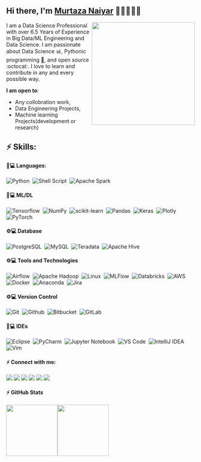 ## Hi there, I'm [Murtaza Naiyar](https://murtazanaiyar.github.io) 👋🏼👨🏻‍💻


<a href="https://samujjwaal.me/"><img src="https://github.com/samujjwaal/samujjwaal/raw/master/etc/hand_v.png" align="right" height="275" /></a>

I am a Data Science Professional with over 6.5 Years of Experience in Big Data/ML Engineering and Data Science.
I am passionate about Data Science 📊, Pythonic programming 🐍, and open source :octocat:. I love to learn and contribute in any and every possible way.

 **I am open to**:

- Any collobration work,
- Data Engineering Projects,
- Machine learning Projects(development or research)

## ⚡ Skills:

#### 🚀💻 Languages:

![Python](https://img.shields.io/badge/Python-3776AB?style=for-the-badge&logo=python&logoColor=white)&nbsp;
![Shell Script](https://img.shields.io/badge/Shell_Script-121011?style=for-the-badge&logo=gnu-bash&logoColor=white)&nbsp;
![Apache Spark](https://img.shields.io/badge/Apache_Spark-FFFFFF?style=for-the-badge&logo=apachespark&logoColor=#E35A16)

#### 🚀💻 ML/DL

![Tensorflow](https://img.shields.io/badge/TensorFlow-FF6F00?style=for-the-badge&logo=tensorflow&logoColor=white)&nbsp;
![NumPy](https://img.shields.io/badge/numpy-%23013243.svg?style=for-the-badge&logo=numpy&logoColor=white)&nbsp;
![scikit-learn](https://img.shields.io/badge/scikit--learn-%23F7931E.svg?style=for-the-badge&logo=scikit-learn&logoColor=white)&nbsp;
![Pandas](https://img.shields.io/badge/pandas-%23150458.svg?style=for-the-badge&logo=pandas&logoColor=white)&nbsp;
![Keras](https://img.shields.io/badge/Keras-D00000?style=for-the-badge&logo=Keras&logoColor=white)&nbsp;
![Plotly](https://img.shields.io/badge/Plotly-%233F4F75.svg?style=for-the-badge&logo=plotly&logoColor=white)&nbsp;
![PyTorch](https://img.shields.io/badge/PyTorch-EE4C2C?style=for-the-badge&logo=PyTorch&logoColor=white)

#### ⚙️💻 Database

![PostgreSQL](https://img.shields.io/badge/PostgreSQL-316192?style=for-the-badge&logo=postgresql&logoColor=white)&nbsp;
![MySQL](https://img.shields.io/badge/MySQL-00000F?style=for-the-badge&logo=mysql&logoColor=white)&nbsp;
![Teradata](https://img.shields.io/badge/Teradata-F37440?style=for-the-badge&logo=Teradata&logoColor=white)&nbsp;
![Apache Hive](https://img.shields.io/badge/Apache-Hive-FDEE21?style=for-the-badge&logo=Apache-Hive&logoColor=white)


#### ⚙️💻 Tools and Technologies
![Airflow](https://img.shields.io/badge/Airflow-017CEE?style=for-the-badge&logo=Apache%20Airflow&logoColor=white)&nbsp;
![Apache Hadoop](https://img.shields.io/badge/Apache-Hadoop-66CCFF?style=for-the-badge&logo=ApacheHadoop&logoColor=black)&nbsp;
![Linux](https://img.shields.io/badge/Linux-FCC624?style=for-the-badge&logo=linux&logoColor=black)&nbsp;
![MLFlow](https://img.shields.io/badge/MLFlow-0194E2?style=for-the-badge&logo=MLFlow&logoColor=white)&nbsp;
![Databricks](https://img.shields.io/badge/Databricks-FF3621?style=for-the-badge&logo=Databricks&logoColor=white)&nbsp;
![AWS](https://img.shields.io/badge/-AWS-000?style=for-the-badge&logo=Amazon-AWS&logoColor=F90)&nbsp;
![Docker](https://img.shields.io/badge/Docker-2CA5E0?style=for-the-badge&logo=docker&logoColor=white)&nbsp;
![Anaconda](https://img.shields.io/badge/Anaconda-44A833?style=for-the-badge&logo=Anaconda&logoColor=white)&nbsp;
![Jira](https://img.shields.io/badge/Jira-0052CC?style=for-the-badge&logo=Jira&logoColor=white)


#### ⚙️💻 Version Control
![Git](https://img.shields.io/badge/GIT-E44C30?style=for-the-badge&logo=git&logoColor=white)&nbsp;
![Github](https://img.shields.io/badge/Github-181717?style=for-the-badge&logo=Github&logoColor=white)&nbsp;
![Bitbucket](https://img.shields.io/badge/Bitbucket-0052CC?style=for-the-badge&logo=Bitbucket&logoColor=white)&nbsp;
![GitLab](https://img.shields.io/badge/GitLab-FC6D26?style=for-the-badge&logo=GitLab&logoColor=white)

#### 🚀💻 IDEs

![Eclipse](https://img.shields.io/badge/Eclipse-FE7A16.svg?style=for-the-badge&logo=Eclipse&logoColor=white)&nbsp;
![PyCharm](https://img.shields.io/badge/pycharm-143?style=for-the-badge&logo=pycharm&logoColor=black&color=black&labelColor=green)&nbsp;
![Jupyter Notebook](https://img.shields.io/badge/jupyter-%23FA0F00.svg?style=for-the-badge&logo=jupyter&logoColor=white)&nbsp;
![VS Code](https://img.shields.io/badge/Visual%20Studio%20Code-0078d7.svg?style=for-the-badge&logo=visual-studio-code&logoColor=white)&nbsp;
![IntelliJ IDEA](https://img.shields.io/badge/IntelliJ_IDEA-000000.svg?style=for-the-badge&logo=intellij-idea&logoColor=white)&nbsp;
![Vim](https://img.shields.io/badge/VIM-%2311AB00.svg?style=for-the-badge&logo=vim&logoColor=white)


#### ⚡ Connect with me:

<p align = "center">

[<img src="https://img.shields.io/badge/kaggle-%2312100E.svg?&style=for-the-badge&logo=kaggle&logoColor=white&color=black" />](https://www.kaggle.com/murtazanaiyar)
[<img src ="https://img.shields.io/badge/website-%23.svg?&style=for-the-badge&logo=www&logoColor=white%22&color=black">](https://murtazanaiyar.github.io)
[<img src="https://img.shields.io/badge/twitter-%231DA1F2.svg?&style=for-the-badge&logo=twitter&logoColor=white&color=black" />](https://twitter.com/murtazanaiyar) 
[<img src="https://img.shields.io/badge/linkedin-%2312100E.svg?&style=for-the-badge&logo=linkedin&logoColor=white&color=black" />](https://www.linkedin.com/in/murtazanaiyar/)
[<img src="https://img.shields.io/badge/medium-%2312100E.svg?&style=for-the-badge&logo=medium&logoColor=white&color=black" />](https://medium.com/@murtazanaiyar)
[<img src="https://img.shields.io/badge/instagram-%2312100E.svg?&style=for-the-badge&logo=instagram&logoColor=white&color=black" />](https://instagram.com/murtazanaiyar)
</p>

#### ⚡ GitHub Stats

<a href="https://www.adamalston.com/"><img height="137px" src="https://github-readme-stats.vercel.app/api?username=murtazanaiyar&hide_title=true&hide_border=true&show_icons=true&include_all_commits=true&count_private=true&line_height=21&text_color=000&icon_color=000&bg_color=0,ea6161,ffc64d,fffc4d,52fa5a&theme=graywhite" /><!-- wi*quL3fcV --><img height="137px" src="https://github-readme-stats.vercel.app/api/top-langs/?username=murtazanaiyar&hide=html&hide_title=true&hide_border=true&layout=compact&langs_count=6&exclude_repo=comp426,Redventures-Movie-Quotes&text_color=000&icon_color=fff&bg_color=0,52fa5a,4dfcff,c64dff&theme=graywhite" /></a>

<!--
**themlphdstudent/themlphdstudent** is a ✨ _special_ ✨ repository because its `README.md` (this file) appears on your GitHub profile.

Here are some ideas to get you started:

- 🔭 I’m currently working on ...
- 🌱 I’m currently learning ...
- 👯 I’m looking to collaborate on ...
- 🤔 I’m looking for help with ...
- 💬 Ask me about ...
- 📫 How to reach me: ...
- 😄 Pronouns: ...
- ⚡ Fun fact: ...
-->
